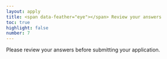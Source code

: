 ```yaml
---
layout: apply
title: <span data-feather="eye"></span> Review your answers
toc: true
highlight: false
number: 7
---
```


Please review your answers before submitting your application.
